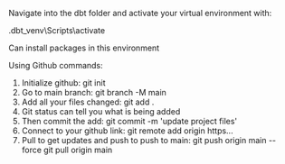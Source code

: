 Navigate into the dbt folder and activate your virtual environment with:

.dbt_venv\Scripts\activate

Can install packages in this environment


Using Github commands:




1. Initialize github: git init
2. Go to main branch: git branch -M main
3. Add all your files changed: git add .
4. Git status can tell you what is being added
5. Then commit the add: git commit -m 'update project files'
6. Connect to your github link: git remote add origin https...
7. Pull to get updates and push to push to main: git push origin main --force
git pull origin main 








